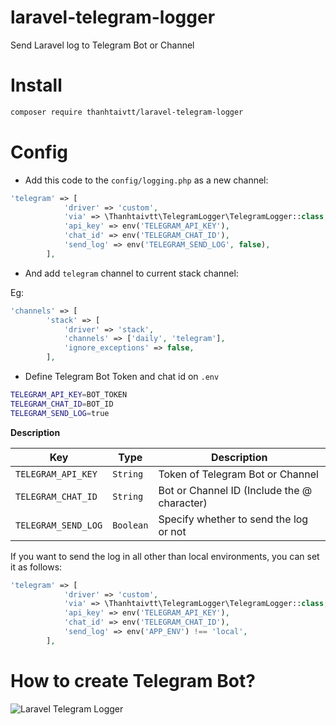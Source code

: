 # laravel-telegram-logger
Send Laravel log to Telegram Bot or Channel 

# Install

```bash
composer require thanhtaivtt/laravel-telegram-logger
```

# Config

- Add this code to the `config/logging.php` as a new channel:

```php
'telegram' => [
            'driver' => 'custom',
            'via' => \Thanhtaivtt\TelegramLogger\TelegramLogger::class,
            'api_key' => env('TELEGRAM_API_KEY'),
            'chat_id' => env('TELEGRAM_CHAT_ID'),
            'send_log' => env('TELEGRAM_SEND_LOG', false),
        ],
```
- And add `telegram` channel to current stack channel:

Eg:

```php
'channels' => [
        'stack' => [
            'driver' => 'stack',
            'channels' => ['daily', 'telegram'],
            'ignore_exceptions' => false,
        ],

```

- Define Telegram Bot Token and chat id on `.env`

```bash
TELEGRAM_API_KEY=BOT_TOKEN
TELEGRAM_CHAT_ID=BOT_ID
TELEGRAM_SEND_LOG=true
```

**Description**

| Key | Type | Description |
|----------|-------------|------|
| `TELEGRAM_API_KEY` | `String` | Token of Telegram Bot or Channel |
| `TELEGRAM_CHAT_ID` | `String` | Bot or Channel ID (Include the @ character) |
| `TELEGRAM_SEND_LOG` | `Boolean` | Specify whether to send the log or not |
 
If you want to send the log in all other than local environments, you can set it as follows:
 
```php
'telegram' => [
            'driver' => 'custom',
            'via' => \Thanhtaivtt\TelegramLogger\TelegramLogger::class,
            'api_key' => env('TELEGRAM_API_KEY'),
            'chat_id' => env('TELEGRAM_CHAT_ID'),
            'send_log' => env('APP_ENV') !== 'local',
        ],
```

# How to create Telegram Bot?

![Laravel Telegram Logger](https://static.toidicode.com/laravel-telegram-logger.gif "Laravel Telegram Logger")
